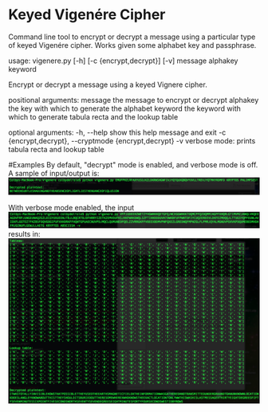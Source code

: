 # Keyed Vigenére Cipher

Command line tool to encrypt or decrypt a message using a particular type of keyed Vigenére cipher. Works given some alphabet key and passphrase.

usage: vigenere.py [-h] [-c {encrypt,decrypt}] [-v] message alphakey keyword

Encrypt or decrypt a message using a keyed Vignere cipher.

positional arguments:
  message               the message to encrypt or decrypt
  alphakey              the key with which to generate the alphabet
  keyword               the keyword with which to generate tabula recta and
                        the lookup table

optional arguments:
  -h, --help            show this help message and exit
  -c {encrypt,decrypt}, --cryptmode {encrypt,decrypt}
  -v                    verbose mode: prints tabula recta and lookup table
  

#Examples 
By default, "decrypt" mode is enabled, and verbose mode is off. A sample of input/output is:
![Sample](/img/k1.png "Sample")

With verbose mode enabled, the input
![Sample verbose input](/img/k2_input.png "Sample verbose input")
results in:
![Sample verbose output](/img/k2_output.png "Sample verbose output")
